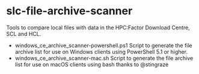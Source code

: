 # slc-file-archive-scanner
Tools to compare local files with data in the HPC:Factor Download Centre, SCL and HCL.

* windows_ce_archive_scanner-powershell.ps1
Script to generate the file archive list for use on Windows clients using PowerShell 5.1 or higher.
* windows_ce_archive_scanner-mac.sh
Script to generate the file archive list for use on macOS clients using bash thanks to @stingraze
